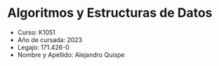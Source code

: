 # Algoritmos y Estructuras de Datos
+ Curso: K1051
+ Año de cursada: 2023
+ Legajo: 171.426-0
+ Nombre y Apellido: Alejandro Quispe
